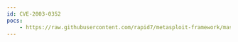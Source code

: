 ```yaml
---
id: CVE-2003-0352
pocs:
    - https://raw.githubusercontent.com/rapid7/metasploit-framework/master/modules/exploits/windows/dcerpc/ms03_026_dcom.rb
---
```

